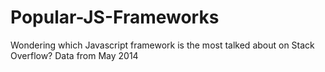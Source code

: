 Popular-JS-Frameworks
=====================

Wondering which Javascript framework is the most talked about on Stack Overflow? Data from May 2014
